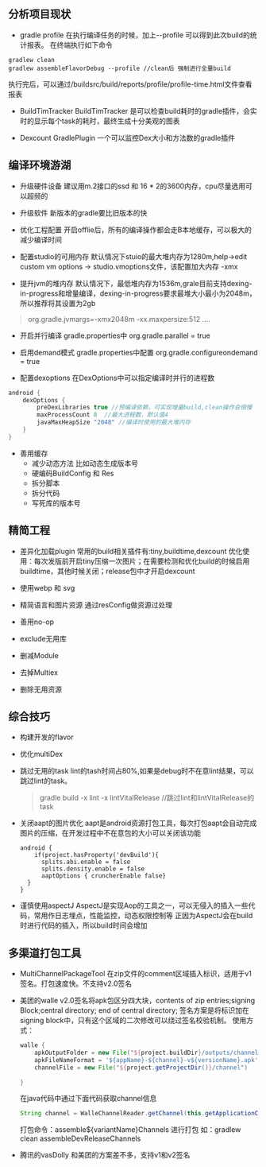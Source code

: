 ## 分析项目现状
- gradle profile
在执行编译任务的时候，加上--profile 可以得到此次build的统计报表。
在终端执行如下命令
```shell
gradlew clean
gradlew assembleFlavorDebug --profile //clean后 强制进行全量build
```
执行完后，可以通过/buildsrc/build/reports/profile/profile-time.html文件查看报表

- BuildTimTracker
BuildTimTracker 是可以检查build耗时的gradle插件，会实时的显示每个task的耗时，最终生成十分美观的图表

- Dexcount GradlePlugin
一个可以监控Dex大小和方法数的gradle插件

## 编译环境游湖
- 升级硬件设备
建议用m.2接口的ssd 和 16 * 2的3600内存，cpu尽量选用可以超频的
- 升级软件
新版本的gradle要比旧版本的快

- 优化工程配置
开启offlie后，所有的编译操作都会走B本地缓存，可以极大的减少编译时间

- 配置studio的可用内存
默认情况下stuio的最大堆内存为1280m,help->edit custom vm options -> studio.vmoptions文件，该配置加大内存 -xmx

- 提升jvm的堆内存
默认情况下，最低堆内存为1536m,grale目前支持dexing-in-progress和增量编译，dexing-in-progress要求最堆大小最小为2048m，所以推荐将其设置为2gb
> org.gradle.jvmargs=-xmx2048m -xx.maxpersize:512 ....

- 开启并行编译
gradle.properties中 org.gradle.parallel = true

- 启用demand模式
gradle.properties中配置 org.gradle.configureondemand = true

- 配置dexoptions
在DexOptions中可以指定编译时并行的进程数
```gradle
android {
    dexOptions {
        preDexLibraries true //预编译依赖，可实现增量build,clean操作会很慢
        maxProcessCount 8  //最大进程数，默认值4
        javaMaxHeapSize "2048" //编译时使用的最大堆内存
    }
}
```

- 善用缓存
  - 减少动态方法
    比如动态生成版本号
  - 硬编码BuildConfig 和 Res
  - 拆分脚本
  - 拆分代码
  - 写死库的版本号

## 精简工程
- 差异化加载plugin
常用的build相关插件有:tiny,buildtime,dexcount
优化使用：每次发版前开启tiny压缩一次图片；在需要检测和优化build的时候启用buildtime，其他时候关闭；release包中才开启dexcount

- 使用webp 和 svg

- 精简语言和图片资源
通过resConfig做资源过处理

- 善用no-op

- exclude无用库

- 删减Module

- 去掉Multiex

- 删除无用资源

## 综合技巧
- 构建开发的flavor
- 优化multiDex
- 跳过无用的task
  lint的tash时间占80%,如果是debug时不在意lint结果，可以跳过lint的task。
  > gradle build -x lint -x lintVitalRelease //跳过lint和lintVitalRelease的task
- 关闭aapt的图片优化
  aapt是android资源打包工具，每次打包aapt会自动完成图片的压缩，在开发过程中不在意包的大小可以关闭该功能
  ```gradlle
  android {
      if(project.hasProperty('devBuild'){
        splits.abi.enable = false
        splits.density.enable = false
        aaptOptions { cruncherEnable false}
    }  
  }
  ```

- 谨慎使用aspectJ
AspectJ是实现Aop的工具之一，可以无侵入的插入一些代码，常用作日志埋点，性能监控，动态权限控制等
正因为AspectJ会在build时进行代码的插入，所以build时间会增加

## 多渠道打包工具
- MultiChannelPackageTool  在zip文件的comment区域插入标识，适用于v1 签名。打包速度快。不支持v2.0签名

- 美团的walle 
  v2.0签名将apk包区分四大块，contents of zip entries;signing Block;central directory; end of central directory;
  签名方案是将标识加在signing block中，只有这个区域的二次修改可以绕过签名校验机制。
  使用方式：
  ```gradle
  walle {
      apkOutputFolder = new File("${project.buildDir}/outputs/channels")
      apkFileNameFormat = '${appName}-${channel}-v${versionName}.apk'
      channelFile = new File("${project.getProjectDir()}/channel")
      
  }
  ```
  在java代码中通过下面代码获取channel信息
  ```java
  String channel = WalleChannelReader.getChannel(this.getApplicationContext());
  ```
  打包命令：assemble${variantName}Channels 进行打包
  如：gradlew clean assembleDevReleaseChannels

- 腾讯的vasDolly
和美团的方案差不多，支持v1和v2签名